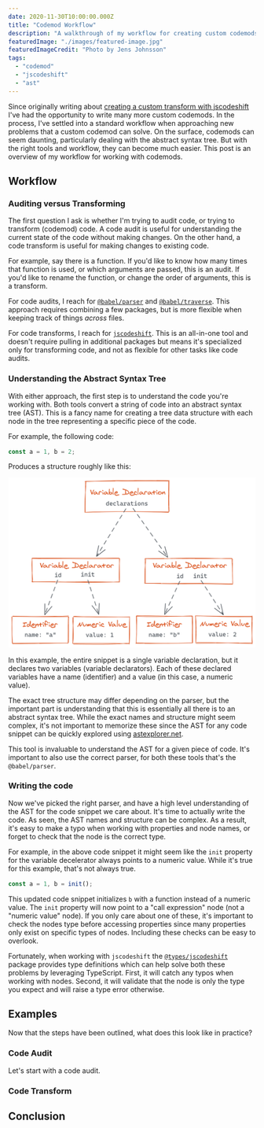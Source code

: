 ```yaml
---
date: 2020-11-30T10:00:00.000Z
title: "Codemod Workflow"
description: "A walkthrough of my workflow for creating custom codemods"
featuredImage: "./images/featured-image.jpg"
featuredImageCredit: "Photo by Jens Johnsson"
tags:
  - "codemod"
  - "jscodeshift"
  - "ast"
---
```


Since originally writing about
[creating a custom transform with jscodeshift](/jscodeshift-custom-transform)
I've had the opportunity to write many more custom codemods.
In the process, I've settled into a standard workflow when approaching
new problems that a custom codemod can solve. On the surface, codemods
can seem daunting, particularly dealing with the abstract syntax tree.
But with the right tools and workflow, they can become much easier.
This post is an overview of my workflow for working with codemods.

## Workflow

### Auditing versus Transforming

The first question I ask is whether I'm trying to audit code, or
trying to transform (codemod) code. A code audit is useful for 
understanding the current state of the code without making changes. 
On the other hand, a code transform is useful for making 
changes to existing code.

For example, say there is a function. If you'd like to know how
many times that function is used, or which arguments are passed,
this is an audit. If you'd like to rename the function, or
change the order of arguments, this is a transform.

For code audits, I reach for [`@babel/parser`](https://babeljs.io/docs/en/babel-parser)
and [`@babel/traverse`](https://babeljs.io/docs/en/babel-traverse).
This approach requires combining a few packages, but is more flexible
when keeping track of things _across_ files.

For code transforms, I reach for [`jscodeshift`](https://github.com/facebook/jscodeshift).
This is an all-in-one tool and doesn't require pulling in additional 
packages but means it's specialized only for transforming code, and 
not as flexible for other tasks like code audits.

### Understanding the Abstract Syntax Tree

With either approach, the first step is to understand the code
you're working with. Both tools convert a string of code into
an abstract syntax tree (AST). This is a fancy name for creating
a tree data structure with each node in the tree representing a
specific piece of the code. 

For example, the following code:

```js
const a = 1, b = 2;
```

Produces a structure roughly like this:

![Example Abstract Syntax Tree](./images/basic-ast.png)

In this example, the entire snippet is a single variable declaration, 
but it declares two variables (variable declarators). Each of these
declared variables have a name (identifier) and a value (in this case,
a numeric value).

The exact tree structure may differ depending on the parser,
but the important part is understanding that this is essentially
all there is to an abstract syntax tree. While the exact names
and structure might seem complex, it's not important
to memorize these since the AST for any code snippet can be quickly 
explored using [astexplorer.net](https://astexplorer.net).

This tool is invaluable to understand the AST for a given piece
of code. It's important to also use the correct parser, 
for both these tools that's the `@babel/parser`.

### Writing the code

Now we've picked the right parser, and have a high level understanding of
the AST for the code snippet we care about. It's time to actually
write the code. As seen, the AST names and structure can be complex.
As a result, it's easy to make a typo when working with properties
and node names, or forget to check that the node is the correct type.

For example, in the above code snippet it might seem like the `init`
property for the variable decelerator always points to a numeric value.
While it's true for this example, that's not always true.

```js
const a = 1, b = init();
```

This updated code snippet initializes `b` with a function instead of a
numeric value. The `init` property will now point to a "call expression"
node (not a "numeric value" node). If you only care about one of these,
it's important to check the nodes type before accessing properties
since many properties only exist on specific types of nodes. Including
these checks can be easy to overlook.

Fortunately, when working with `jscodeshift` the 
[`@types/jscodeshift`](https://www.npmjs.com/package/@types/jscodeshift)
package provides type definitions which can help solve both these problems
by leveraging TypeScript. First, it will catch any typos when working
with nodes. Second, it will validate that the node is only the type
you expect and will raise a type error otherwise. 

## Examples

Now that the steps have been outlined, what does this look like in practice?

### Code Audit

Let's start with a code audit.

### Code Transform

## Conclusion